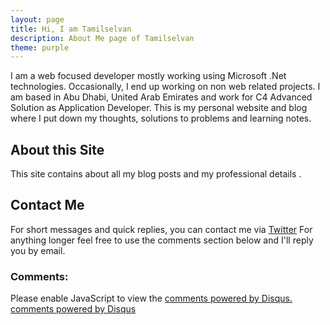 ```yaml
---
layout: page
title: Hi, I am Tamilselvan
description: About Me page of Tamilselvan
theme: purple
---
```


I am a web focused developer mostly working using Microsoft .Net technologies. Occasionally, I end up working on non web related projects. I am based in Abu Dhabi, United Arab Emirates and work for C4 Advanced Solution as Application Developer.
This is my personal website and blog where I put down my thoughts, solutions to problems and learning notes.

## About this Site

This site contains about all my blog posts and my professional details .

## Contact Me

For short messages and quick replies, you can contact me via [Twitter](http://twitter.com/tamilmariappan) For anything longer feel free to use the comments section below and I'll reply you by email.

### Comments:

<div id="disqus_thread"></div>
<script type="text/javascript">
  /* * * CONFIGURATION VARIABLES: EDIT BEFORE PASTING INTO YOUR WEBPAGE * * */
  var disqus_shortname = '{{site.disqushandler}}';

  /* * * DON'T EDIT BELOW THIS LINE * * */
  (function() {
      var dsq = document.createElement('script'); dsq.type = 'text/javascript'; dsq.async = true;
      dsq.src = '//' + disqus_shortname + '.disqus.com/embed.js';
      (document.getElementsByTagName('head')[0] || document.getElementsByTagName('body')[0]).appendChild(dsq);
  })();
</script>
<noscript>Please enable JavaScript to view the <a href="http://disqus.com/?ref_noscript">comments powered by Disqus.</a></noscript>
<a href="http://disqus.com" class="dsq-brlink">comments powered by <span class="logo-disqus">Disqus</span></a>
